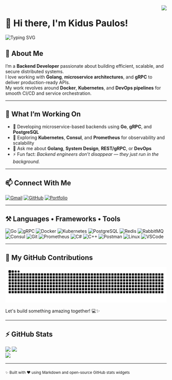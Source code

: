 <!--
## Hi there 👋

**kida21/kida21** is a ✨ _special_ ✨ repository because its `README.md` (this file) appears on your GitHub profile.
-->

<img align="right" src="https://visitor-badge.laobi.icu/badge?page_id=kida21.kida21" />

# 👋 Hi there, I'm Kidus Paulos!

<img src="https://readme-typing-svg.herokuapp.com?font=Righteous&size=35&duration=4000&pause=500&color=00ADD8&width=500&lines=Backend+Developer;Microservices+Enthusiast;DevOps+Learner;Cloud-Native+Engineer" alt="Typing SVG" />

## 💫 About Me

I’m a **Backend Developer** passionate about building efficient, scalable, and secure distributed systems.  
I love working with **Golang**, **microservice architectures**, and **gRPC** to deliver production-ready APIs.  
My work revolves around **Docker**, **Kubernetes**, and **DevOps pipelines** for smooth CI/CD and service orchestration.

---

## 🔧 What I’m Working On

- 🚀 Developing microservice-based backends using **Go**, **gRPC**, and **PostgreSQL**  
- 🌱 Exploring **Kubernetes**, **Consul**, and **Prometheus** for observability and scalability  
- 💬 Ask me about **Golang**, **System Design**, **REST/gRPC**, or **DevOps**  
- ⚡ Fun fact: *Backend engineers don’t disappear — they just run in the background.*

---

## 📫 Connect With Me

[![Gmail](https://img.shields.io/badge/Gmail-333333?style=for-the-badge&logo=gmail&logoColor=red)](mailto:kiduspaulos@gmail.com)
[![GitHub](https://img.shields.io/badge/GitHub-0D1117?style=for-the-badge&logo=github&logoColor=white)](https://github.com/kida21)
[![Portfolio](https://img.shields.io/badge/Portfolio-1DA1F2?style=for-the-badge&logo=todoist&logoColor=white)](#)

---

## ⚒️ Languages • Frameworks • Tools

![Go](https://skillicons.dev/icons?i=go)
![gRPC](https://skillicons.dev/icons?i=grpc)
![Docker](https://skillicons.dev/icons?i=docker)
![Kubernetes](https://skillicons.dev/icons?i=kubernetes)
![PostgreSQL](https://skillicons.dev/icons?i=postgres)
![Redis](https://skillicons.dev/icons?i=redis)
![RabbitMQ](https://skillicons.dev/icons?i=rabbitmq)
![Consul](https://skillicons.dev/icons?i=consul)
![Git](https://skillicons.dev/icons?i=git)
![Prometheus](https://skillicons.dev/icons?i=prometheus)
![C#](https://skillicons.dev/icons?i=cs)
![C++](https://skillicons.dev/icons?i=cpp)
![Postman](https://skillicons.dev/icons?i=postman)
![Linux](https://skillicons.dev/icons?i=linux)
![VSCode](https://skillicons.dev/icons?i=vscode)

---

## 🐍 My GitHub Contributions

<!--🐍💬SNAKETITLE / 🌐WEBSITE: https://textanim.com/ -->
<p >

  

<picture>
  <source media="(prefers-color-scheme: dark)" srcset="https://raw.githubusercontent.com/D3vil0p3r/D3vil0p3r/output/github-contribution-grid-snake-dark.svg" />
  <source media="(prefers-color-scheme: light)" srcset="https://raw.githubusercontent.com/D3vil0p3r/D3vil0p3r/output/github-contribution-grid-snake.svg" />
  <img alt="github-snake" src="https://raw.githubusercontent.com/D3vil0p3r/D3vil0p3r/output/github-contribution-grid-snake.svg" />
</picture>


Let's build something amazing together! 💻✨
<!--
<p><img align="left" src="https://github-readme-stats.vercel.app/api/top-langs?username=kidus-github&show_icons=true&locale=en&layout=compact" alt="kidus-github" /></p>

<p>&nbsp;<img align="center" src="https://github-readme-stats.vercel.app/api?username=kidus-github&show_icons=true&locale=en" alt="kidus-github" /></p>

<p><img align="center" src="https://github-readme-streak-stats.herokuapp.com/?user=kidus-github&" alt="kidus-github" /></p>

![Snake animation](https://github.com/Kidus-github/Kidus-github/blob/output/github-contribution-grid-snake.svg)

### 📈 My GitHub Contributions
![Snake animation](https://github.com/kidus-github/kidus-github/blob/output/github-contribution-grid-snake.svg)
-->

---

## ⚡ GitHub Stats

<img width="49%" src="https://github-readme-stats-salesp07.vercel.app/api?username=kida21&count_private=true&show_icons=true&theme=react&rank_icon=github&border_radius=10" />
<img width="49%" src="https://github-readme-streak-stats-salesp07.vercel.app/?user=kida21&count_private=true&theme=react&border_radius=10" />
<br/>
<img width="40%" src="https://github-readme-stats-salesp07.vercel.app/api/top-langs/?username=kida21&hide=HTML&langs_count=8&layout=compact&theme=react&border_radius=10&exclude_repo=github-readme-stats" />

---

<sub>✨ Built with ❤️ using Markdown and open-source GitHub stats widgets</sub>
